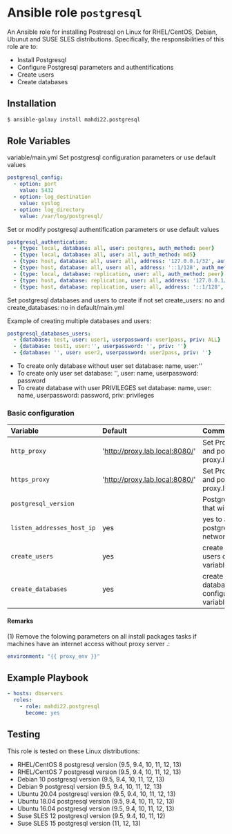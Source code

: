 # Ansible role `postgresql`


An Ansible role for installing Postresql on Linux for RHEL/CentOS, Debian, Ubunut and SUSE SLES distributions. Specifically, the responsibilities of this role are to:

- Install Postgresql
- Configure Postgresql parameters and authentifications
- Create users
- Create databases

## Installation
``` bash
$ ansible-galaxy install mahdi22.postgresql
```

## Role Variables
variable/main.yml
Set postgresql configuration parameters or use default values
```Yaml
postgresql_config:
  - option: port
    value: 5432
  - option: log_destination
    value: syslog
  - option: log_directory
    value: /var/log/postgresql/
```
Set or modify postgresql authentification parameters or use default values
```Yaml
postgresql_authentication:
  - {type: local, database: all, user: postgres, auth_method: peer}
  - {type: local, database: all, user: all, auth_method: md5}
  - {type: host, database: all, user: all, address: '127.0.0.1/32', auth_method: md5}
  - {type: host, database: all, user: all, address: '::1/128', auth_method: md5}
  - {type: local, database: replication, user: all, auth_method: peer}
  - {type: host, database: replication, user: all, address: '127.0.0.1/32', auth_method: md5}
  - {type: host, database: replication, user: all, address: '::1/128', auth_method: md5}
```
Set postgresql databases and users to create if not set create_users: no and create_databases: no in default/main.yml

Example of creating multiple databases and users:  
```Yaml
postgresql_databases_users:
  - {database: test, user: user1, userpassword: user1pass, priv: ALL}  #add database 'user' and user 'user1' with password 'user1pass' with Privileges 'ALL'
  - {database: test1, user:'', userpassword: '', priv: ''}                  #add only database 'test1'
  - {database: '', user: user2, userpassword: user2pass, priv: ''}          #add only user 'user2' with password 'user2pass'
```
- To create only database without user set database: name, user:''
- To create only user set database: '', user: name, userpassword: password
- To create database with user PRIVILEGES set database: name, user: name, userpassword: password, priv: privileges
### Basic configuration

| Variable                       | Default                       | Comments                                                     |
| :---                           | :---                          | :---                                                         |
| `http_proxy     `              | 'http://proxy.lab.local:8080/'| Set Proxy server and port replace proxy.lab.local:8080      |
| `https_proxy`                  | 'http://proxy.lab.local:8080/'| Set Proxy server and port replace proxy.lab.local:8080      |
| `postgresql_version`           |                               | Postgresql version that will be installed                   |
| `listen_addresses_host_ip`     | yes                           | yes to active postgresql listen on network IP interface     |
| `create_users`                 | yes                           | create postgresql users configured in variable files        |
| `create_databases`             | yes                           | create postgresql databases configured in variable files    |

#### Remarks

(1) Remove the folowing parameters on all install packages tasks if machines have an internet access without proxy server .:
```yaml
environment: "{{ proxy_env }}"
```

## Example Playbook

```Yaml
- hosts: dbservers
  roles:
    - role: mahdi22.postgresql
      become: yes
```

## Testing

This role is tested on these Linux distributions:

- RHEL/CentOS 8   postgresql version  (9.5, 9.4, 10, 11, 12, 13)
- RHEL/CentOS 7   postgresql version  (9.5, 9.4, 10, 11, 12, 13)
- Debian 10       postgresql version  (9.5, 9.4, 10, 11, 12, 13)
- Debian 9        postgresql version  (9.5, 9.4, 10, 11, 12, 13)
- Ubuntu 20.04    postgresql version  (9.5, 9.4, 10, 11, 12, 13)
- Ubuntu 18.04    postgresql version  (9.5, 9.4, 10, 11, 12, 13)
- Ubuntu 16.04    postgresql version  (9.5, 9.4, 10, 11, 12, 13)
- Suse SLES 12    postgresql version  (9.5, 9.4, 10, 11, 12)
- Suse SLES 15    postgresql version  (11, 12, 13)